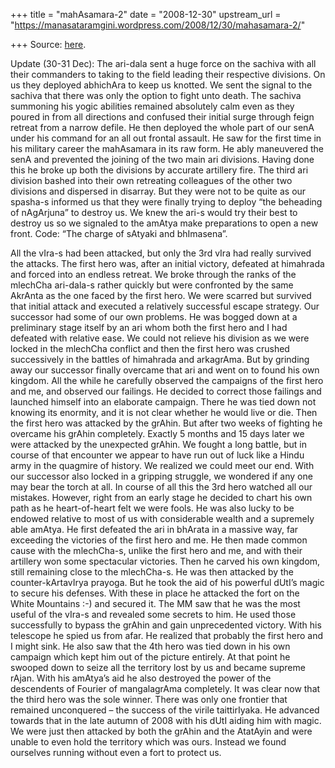 +++
title = "mahAsamara-2"
date = "2008-12-30"
upstream_url = "https://manasataramgini.wordpress.com/2008/12/30/mahasamara-2/"

+++
Source: [here](https://manasataramgini.wordpress.com/2008/12/30/mahasamara-2/).

Update (30-31 Dec): The ari-dala sent a huge force on the sachiva with all their commanders to taking to the field leading their respective divisions. On us they deployed abhichAra to keep us knotted. We sent the signal to the sachiva that there was only the option to fight unto death. The sachiva summoning his yogic abilities remained absolutely calm even as they poured in from all directions and confused their initial surge through feign retreat from a narrow defile. He then deployed the whole part of our senA under his command for an all out frontal assault. He saw for the first time in his military career the mahAsamara in its raw form. He ably maneuvered the senA and prevented the joining of the two main ari divisions. Having done this he broke up both the divisions by accurate artillery fire. The third ari division bashed into their own retreating colleagues of the other two divisions and dispersed in disarray. But they were not to be quite as our spasha-s informed us that they were finally trying to deploy “the beheading of nAgArjuna” to destroy us. We knew the ari-s would try their best to destroy us so we signaled to the amAtya make preparations to open a new front. Code: “The charge of sAtyaki and bhImasena”.

All the vIra-s had been attacked, but only the 3rd vIra had really survived the attacks. The first hero was, after an initial victory, defeated at himahrada and forced into an endless retreat. We broke through the ranks of the mlechCha ari-dala-s rather quickly but were confronted by the same AkrAnta as the one faced by the first hero. We were scarred but survived that initial attack and executed a relatively successful escape strategy. Our successor had some of our own problems. He was bogged down at a preliminary stage itself by an ari whom both the first hero and I had defeated with relative ease. We could not relieve his division as we were locked in the mlechCha conflict and then the first hero was crushed successively in the battles of himahrada and arkagrAma. But by grinding away our successor finally overcame that ari and went on to found his own kingdom. All the while he carefully observed the campaigns of the first hero and me, and observed our failings. He decided to correct those failings and launched himself into an elaborate campaign. There he was tied down not knowing its enormity, and it is not clear whether he would live or die. Then the first hero was attacked by the grAhin. But after two weeks of fighting he overcame his grAhin completely. Exactly 5 months and 15 days later we were attacked by the unexpected grAhin. We fought a long battle, but in course of that encounter we appear to have run out of luck like a Hindu army in the quagmire of history. We realized we could meet our end. With our successor also locked in a gripping struggle, we wondered if any one may bear the torch at all. In course of all this the 3rd hero watched all our mistakes. However, right from an early stage he decided to chart his own path as he heart-of-heart felt we were fools. He was also lucky to be endowed relative to most of us with considerable wealth and a supremely able amAtya. He first defeated the ari in bhArata in a massive way, far exceeding the victories of the first hero and me. He then made common cause with the mlechCha-s, unlike the first hero and me, and with their artillery won some spectacular victories. Then he carved his own kingdom, still remaining close to the mlechCha-s. He was then attacked by the counter-kArtavIrya prayoga. But he took the aid of his powerful dUtI’s magic to secure his defenses. With these in place he attacked the fort on the White Mountains :-) and secured it. The MM saw that he was the most useful of the vIra-s and revealed some secrets to him. He used those successfully to bypass the grAhin and gain unprecedented victory. With his telescope he spied us from afar. He realized that probably the first hero and I might sink. He also saw that the 4th hero was tied down in his own campaign which kept him out of the picture entirely. At that point he swooped down to seize all the territory lost by us and became supreme rAjan. With his amAtya’s aid he also destroyed the power of the descendents of Fourier of mangalagrAma completely. It was clear now that the third hero was the sole winner. There was only one frontier that remained unconquered – the success of the virile taittirIyaka. He advanced towards that in the late autumn of 2008 with his dUtI aiding him with magic. We were just then attacked by both the grAhin and the AtatAyin and were unable to even hold the territory which was ours. Instead we found ourselves running without even a fort to protect us.

